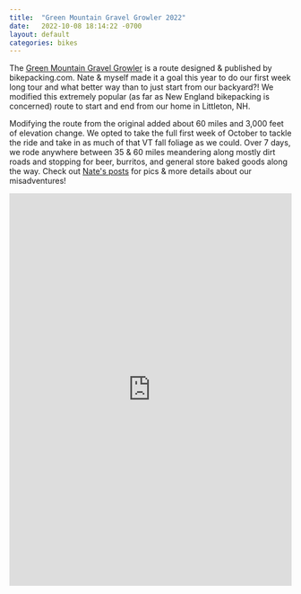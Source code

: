 ```yaml
---
title:  "Green Mountain Gravel Growler 2022"
date:   2022-10-08 18:14:22 -0700
layout: default
categories: bikes
---
```


The <a href="https://bikepacking.com/routes/green-mountain-gravel-growler/">Green Mountain Gravel Growler</a> is a route designed & published by bikepacking.com. Nate & myself made it a goal this year to do our first week long tour and what better way than to just start from our backyard?! We modified this extremely popular (as far as New England bikepacking is concerned) route to start and end from our home in Littleton, NH.

<!-- readmore -->

Modifying the route from the original added about 60 miles and 3,000 feet of elevation change. We opted to take the full first week of October to tackle the ride and take in as much of that VT fall foliage as we could. Over 7 days, we rode anywhere between 35 & 60 miles meandering along mostly dirt roads and stopping for beer, burritos, and general store baked goods along the way. Check out <a href="https://www.lambdalatitudinarians.org/blog/2022/10/01/the-great-northern-vt-adventure-pt1.html">Nate's posts</a> for pics & more details about our misadventures!

<iframe src="https://ridewithgps.com/embeds?type=route&id=41363018&sampleGraph=true" style="width: 1px; min-width: 100%; height: 700px; border: none;" scrolling="no"></iframe>